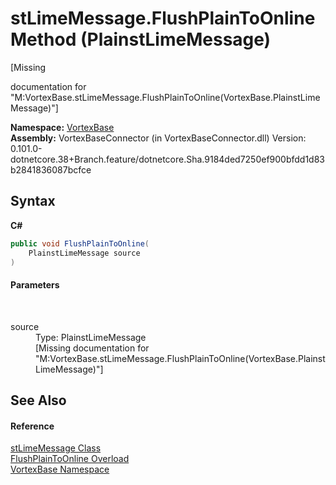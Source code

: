 # stLimeMessage.FlushPlainToOnline Method (PlainstLimeMessage)
 

\[Missing <summary> documentation for "M:VortexBase.stLimeMessage.FlushPlainToOnline(VortexBase.PlainstLimeMessage)"\]

**Namespace:**&nbsp;<a href="N_VortexBase.md">VortexBase</a><br />**Assembly:**&nbsp;VortexBaseConnector (in VortexBaseConnector.dll) Version: 0.101.0-dotnetcore.38+Branch.feature/dotnetcore.Sha.9184ded7250ef900bfdd1d83b2841836087bcfce

## Syntax

**C#**<br />
``` C#
public void FlushPlainToOnline(
	PlainstLimeMessage source
)
```


#### Parameters
&nbsp;<dl><dt>source</dt><dd>Type: PlainstLimeMessage<br />\[Missing <param name="source"/> documentation for "M:VortexBase.stLimeMessage.FlushPlainToOnline(VortexBase.PlainstLimeMessage)"\]</dd></dl>

## See Also


#### Reference
<a href="T_VortexBase_stLimeMessage.md">stLimeMessage Class</a><br /><a href="Overload_VortexBase_stLimeMessage_FlushPlainToOnline.md">FlushPlainToOnline Overload</a><br /><a href="N_VortexBase.md">VortexBase Namespace</a><br />